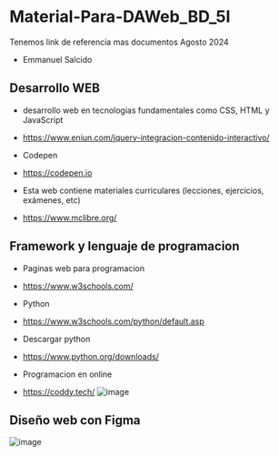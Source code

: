 # Material-Para-DAWeb_BD_5I
Tenemos link de referencia mas documentos Agosto 2024
- Emmanuel Salcido
## Desarrollo WEB 
- desarrollo web en tecnologías fundamentales como CSS, HTML y JavaScript
- https://www.eniun.com/jquery-integracion-contenido-interactivo/

- Codepen
- https://codepen.io

- Esta web contiene materiales curriculares (lecciones, ejercicios, exámenes, etc)
- https://www.mclibre.org/

## Framework y lenguaje de programacion 
- Paginas web para programacion
- https://www.w3schools.com/
- Python
- https://www.w3schools.com/python/default.asp
- Descargar python
- https://www.python.org/downloads/

- Programacion en online
- https://coddy.tech/
![image](https://github.com/user-attachments/assets/c900861e-39d6-4413-b094-ab42020c62bd)


## Diseño web con Figma
![image](https://github.com/user-attachments/assets/86a64dd8-d845-4032-8fac-4ebb57d4cdf6)
